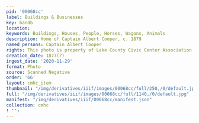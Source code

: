 ```yaml
---
pid: '00068cc'
label: Buildings & Businesses
key: bandb
location: 
keywords: Buildings, Houses, People, Horses, Wagons, Animals
description: Home of Captain Albert Cooper, c. 1879
named_persons: Captain Albert Cooper
rights: This photo is property of Lake County Civic Center Association.
creation_date: 1877(?)
ingest_date: '2020-11-29'
format: Photo
source: Scanned Negative
order: '66'
layout: cmhc_item
thumbnail: "/img/derivatives/iiif/images/00068cc/full/250,/0/default.jpg"
full: "/img/derivatives/iiif/images/00068cc/full/1140,/0/default.jpg"
manifest: "/img/derivatives/iiif/00068cc/manifest.json"
collection: cmhc
! '': 
---
```

